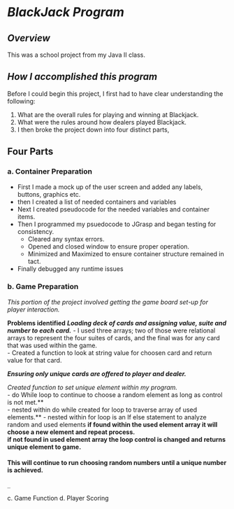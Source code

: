 # **_BlackJack Program_**

## **_Overview_**
This was a school project from my Java II class.  

## **_How I accomplished this program_**

Before I could begin this project, I first had to have clear understanding the following: 
1. What are the overall rules for playing and winning at Blackjack.  
2. What were the rules around how dealers played Blackjack. 
3. I then broke the project down into four distinct parts, 

## **Four Parts** 

  ### a. Container Preparation
   * First I made a mock up of the user screen and added any labels, buttons, graphics etc.  
   * then I created a list of needed containers and variables 
   * Next I created pseudocode for the needed variables and container items.  
   * Then I programmed my psuedocode to JGrasp and began testing for consistency. 
     - Cleared any syntax errors. 
     - Opened and closed window to ensure proper operation.
     - Minimized and Maximized to ensure container structure remained in tact.  
   * Finally debugged any runtime issues
    
  ### b. Game Preparation
   _This portion of the project involved getting the game board set-up for player interaction._ 
    
   **Problems identified**
   **_Loading deck of cards and assigning value, suite and number to each card._**
    - I used three arrays; two of those were relational arrays to represent the four suites of cards, 
    and the final was for any card that was used within the game.  
    - Created a function to look at string value for choosen card and return value for that card.
      
   **_Ensuring only unique cards are offered to player and dealer._** 
      
   *Created function to set unique element within my program.*  
      - do While loop to continue to choose a random element as long as control is not met.**  
      - nested within do while created for loop to traverse array of used elements.** 
      - nested within for loop is an If else statement to analyze random and used elements 
      **if found within the used element array it will choose a new element and repeat process.**  
      **if not found in used element array the loop control is changed and returns unique element to game.**
      
   #### **This will continue to run choosing random numbers until a unique number is achieved.**
      
    _

  c. Game Function
  d. Player Scoring
